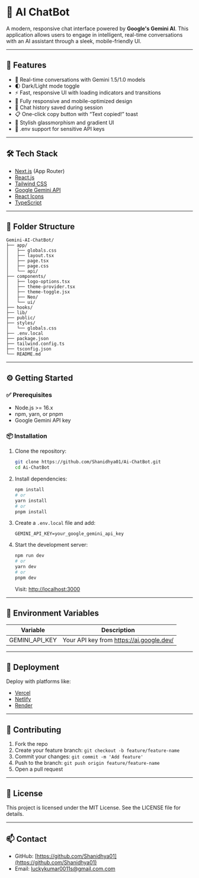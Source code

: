 # 🌟 AI ChatBot

A modern, responsive chat interface powered by **Google's Gemini AI**. This application allows users to engage in intelligent, real-time conversations with an AI assistant through a sleek, mobile-friendly UI.

---

## 🚀 Features

- 💬 Real-time conversations with Gemini 1.5/1.0 models
- 🌓 Dark/Light mode toggle
- ⚡ Fast, responsive UI with loading indicators and transitions
- 📱 Fully responsive and mobile-optimized design
- 🔄 Chat history saved during session
- 📋 One-click copy button with “Text copied!” toast
- 🎨 Stylish glassmorphism and gradient UI
- 🔐 .env support for sensitive API keys

---

## 🛠️ Tech Stack

- [Next.js](https://nextjs.org/) (App Router)
- [React.js](https://reactjs.org/)
- [Tailwind CSS](https://tailwindcss.com/)
- [Google Gemini API](https://ai.google.dev/)
- [React Icons](https://react-icons.github.io/react-icons/)
- [TypeScript](https://www.typescriptlang.org/)

---

## 📁 Folder Structure

```
Gemini-AI-ChatBot/
├── app/
│   ├── globals.css
│   ├── layout.tsx
│   ├── page.tsx
│   ├── page.css
│   └── api/
├── components/
│   ├── logo-options.tsx
│   ├── theme-provider.tsx
│   ├── theme-toggle.jsx
│   ├── Neo/
│   └── ui/
├── hooks/
├── lib/
├── public/
├── styles/
│   └── globals.css
├── .env.local
├── package.json
├── tailwind.config.ts
├── tsconfig.json
└── README.md
```

---

## ⚙️ Getting Started

### ✅ Prerequisites

- Node.js >= 16.x
- npm, yarn, or pnpm
- Google Gemini API key

### 📦 Installation

1. Clone the repository:
    ```sh
    git clone https://github.com/Shanidhya01/Ai-ChatBot.git
    cd Ai-ChatBot
    ```

2. Install dependencies:
    ```sh
    npm install
    # or
    yarn install
    # or
    pnpm install
    ```

3. Create a `.env.local` file and add:
    ```
    GEMINI_API_KEY=your_google_gemini_api_key
    ```

4. Start the development server:
    ```sh
    npm run dev
    # or
    yarn dev
    # or
    pnpm dev
    ```
    Visit: [http://localhost:3000](http://localhost:3000)

---

## 🔐 Environment Variables

| Variable         | Description                                |
|------------------|--------------------------------------------|
| GEMINI_API_KEY   | Your API key from https://ai.google.dev/   |

---

## 🚀 Deployment

Deploy with platforms like:
- [Vercel](https://vercel.com/)
- [Netlify](https://www.netlify.com/)
- [Render](https://render.com/)

---

## 🤝 Contributing

1. Fork the repo
2. Create your feature branch: `git checkout -b feature/feature-name`
3. Commit your changes: `git commit -m 'Add feature'`
4. Push to the branch: `git push origin feature/feature-name`
5. Open a pull request

---

## 📄 License

This project is licensed under the MIT License. See the LICENSE file for details.

---

## 📫 Contact

- GitHub: [https://github.com/Shanidhya01](https://github.com/Shanidhya01)
- Email: luckykumar0011s@gmail.com.com
